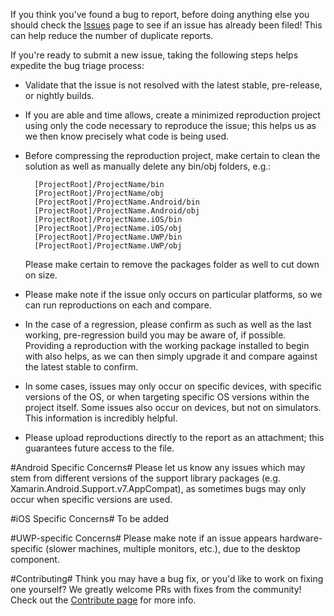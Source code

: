 If you think you've found a bug to report, before doing anything else you should check the [Issues](https://github.com/xamarin/Caboodle/issues) page to see if an issue has already been filed! This can help reduce the number of duplicate reports.

If you're ready to submit a new issue, taking the following steps helps expedite the bug triage process:

* Validate that the issue is not resolved with the latest stable, pre-release, or nightly builds.

* If you are able and time allows, create a minimized reproduction project using only the code necessary to reproduce the issue; this helps us as we then know precisely what code is being used.

* Before compressing the reproduction project, make certain to clean the solution as well as manually delete any bin/obj folders, e.g.:

		[ProjectRoot]/ProjectName/bin
		[ProjectRoot]/ProjectName/obj
		[ProjectRoot]/ProjectName.Android/bin
		[ProjectRoot]/ProjectName.Android/obj
		[ProjectRoot]/ProjectName.iOS/bin
		[ProjectRoot]/ProjectName.iOS/obj
		[ProjectRoot]/ProjectName.UWP/bin
		[ProjectRoot]/ProjectName.UWP/obj
		
	Please make certain to remove the packages folder as well to cut down on size.

* Please make note if the issue only occurs on particular platforms, so we can run reproductions on each and compare.

* In the case of a regression, please confirm as such as well as the last working, pre-regression build you may be aware of, if possible. Providing a reproduction with the working package installed to begin with also helps, as we can then simply upgrade it and compare against the latest stable to confirm.

* In some cases, issues may only occur on specific devices, with specific versions of the OS, or when targeting specific OS versions within the project itself. Some issues also occur on devices, but not on simulators. This information is incredibly helpful.

* Please upload reproductions directly to the report as an attachment; this guarantees future access to the file.

#Android Specific Concerns#
Please let us know any issues which may stem from different versions of the support library packages (e.g. Xamarin.Android.Support.v7.AppCompat), as sometimes bugs may only occur when specific versions are used.

#iOS Specific Concerns#
To be added

#UWP-specific Concerns#
Please make note if an issue appears hardware-specific (slower machines, multiple monitors, etc.), due to the desktop component.

#Contributing#
Think you may have a bug fix, or you'd like to work on fixing one yourself? We greatly welcome PRs with fixes from the community! Check out the [Contribute page](CONTRIBUTING.md) for more info.
